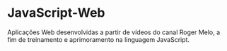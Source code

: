 # JavaScript-Web
Aplicações Web desenvolvidas a partir de vídeos do canal Roger Melo, a fim de treinamento e aprimoramento na linguagem JavaScript.
